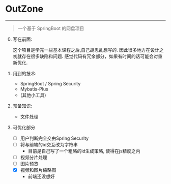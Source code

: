 # OutZone
---
> 一个基于 SpringBoot 的网盘项目

0. 写在前面:

   这个项目是学完一些基本课程之后,自己胡思乱想写的. 因此很多地方在设计之初就存在很多缺陷和问题.
   感觉代码有冗余部分，如果有时间的话可能会对重新优化.

   
1. 用到的技术:
    - SpringBoot / Spring Security
    - Mybatis-Plus
    - (其他小工具)

2. 预备知识:
    - 文件处理

3. 可优化部分
    - [ ] 用户判断完全交由Spring Security
    - [ ] 将与前端的id交互改为字符串
        - 目前是自己写了一个粗略的id生成策略, 使得在js精度之内
    - [ ] 视频分片处理
    - [ ] 图片预览
    - [x] 视频和图片缩略图
        - 前端还没想好


